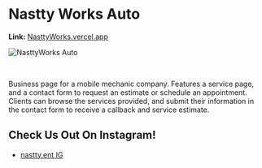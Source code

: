 # Nastty Works Auto

**Link:** [NasttyWorks.vercel.app](https://nasttyworks.vercel.app/)

![NasttyWorks Auto](https://ronthetech.github.io/image-repo/nastty-works/1.png)

<br />

Business page for a mobile mechanic company. Features a service page, and a contact form to request an estimate or schedule an appointment. Clients can browse the services provided, and submit their information in the contact form to receive a callback and service estimate.

## Check Us Out On Instagram!

- [nastty.ent IG](https://www.instagram.com/nastty.ent/)
